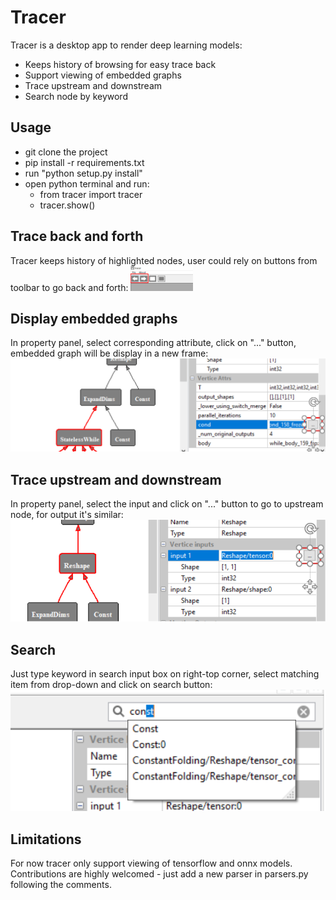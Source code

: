 # Tracer
Tracer is a desktop app to render deep learning models:

- Keeps history of browsing for easy trace back
- Support viewing of embedded graphs 
- Trace upstream and downstream
- Search node by keyword

## Usage

- git clone the project
- pip install -r requirements.txt
- run "python setup.py install"
- open python terminal and run:
    - from tracer import tracer
    - tracer.show()


## Trace back and forth
Tracer keeps history of highlighted nodes, user could rely on buttons from toolbar to go back and forth:
<img src="https://github.com/RandySheriffH/tracer/blob/master/snaps/BackForth.PNG" width=100 height=40>

## Display embedded graphs
In property panel, select corresponding attribute, click on "..." button, embedded graph will be display in a new frame:
<img src="https://github.com/RandySheriffH/tracer/blob/master/snaps/OpenEmbedded.PNG">

## Trace upstream and downstream
In property panel, select the input and click on "..." button to go to upstream node, for output it's similar:
<img src="https://github.com/RandySheriffH/tracer/blob/master/snaps/Upstream.PNG">

## Search
Just type keyword in search input box on right-top corner, select matching item from drop-down and click on search button:
<img src="https://github.com/RandySheriffH/tracer/blob/master/snaps/Search.PNG">

## Limitations
For now tracer only support viewing of tensorflow and onnx models. Contributions are highly welcomed - just add a new parser in parsers.py following the comments.
